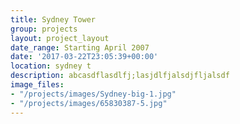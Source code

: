 ```yaml
---
title: Sydney Tower
group: projects
layout: project_layout
date_range: Starting April 2007
date: '2017-03-22T23:05:39+00:00'
location: sydney t
description: abcasdflasdlfj;lasjdlfjalsdjfljalsdf
image_files:
- "/projects/images/Sydney-big-1.jpg"
- "/projects/images/65830387-5.jpg"
---
```

